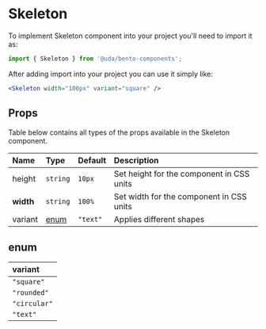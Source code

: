 # Skeleton

To implement Skeleton component into your project you'll need to import it as:

```jsx
import { Skeleton } from '@uda/bento-components';
```

After adding import into your project you can use it simply like:

```jsx
<Skeleton width="100px" variant="square" />
```

## Props

Table below contains all types of the props available in the Skeleton component.

| Name      | Type          | Default  | Description                               |
| :-------- | :------------ | :------- | :---------------------------------------- |
| height    | `string`      | `10px`   | Set height for the component in CSS units |
| **width** | `string`      | `100%`   | Set width for the component in CSS units  |
| variant   | [enum](#enum) | `"text"` | Applies different shapes                  |

## enum

| variant      |
| :----------- |
| `"square"`   |
| `"rounded"`  |
| `"circular"` |
| `"text"`     |
